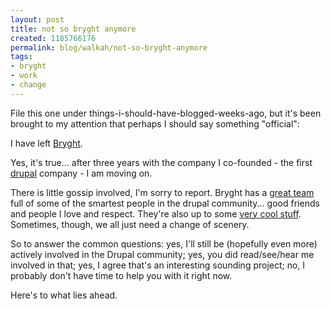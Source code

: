 ```yaml
--- 
layout: post
title: not so bryght anymore
created: 1185766176
permalink: blog/walkah/not-so-bryght-anymore
tags: 
- bryght
- work
- change
---
```

<p>File this one under things-i-should-have-blogged-weeks-ago, but it's been brought to my attention that perhaps I should say something "official":</p>
<p>I have left <a href="http://www.bryght.com/">Bryght</a>.</p>
<p>Yes, it's true... after three years with the company I co-founded - the first <a href="http://drupal.org/">drupal</a> company - I am moving on.</p>
<p>There is little gossip involved, I'm sorry to report. Bryght has a <a href="http://bryght.com/about/the-team">great team</a> full of some of the smartest people in the drupal community... good friends and people I love and respect. They're also up to some <a href="http://drupal.org/node/162162">very cool stuff</a>. Sometimes, though, we all just need a change of scenery.</p>
<p>So to answer the common questions: yes, I'll still be (hopefully even more) actively involved in the Drupal community; yes, you did read/see/hear me involved in that; yes, I agree that's an interesting sounding project; no, I probably don't have time to help you with it right now.</p>
<p>Here's to what lies ahead.</p>
